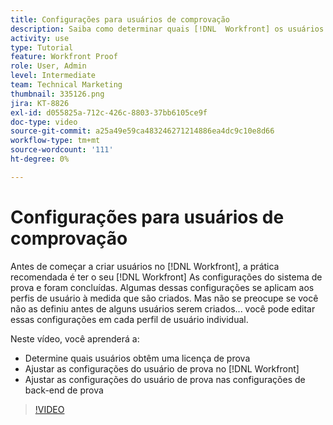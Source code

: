 ```yaml
---
title: Configurações para usuários de comprovação
description: Saiba como determinar quais [!DNL  Workfront] os usuários obtêm uma licença de comprovação e ajustam as configurações do usuário em ambos [!DNL Workfront] e as configurações de back-end.
activity: use
type: Tutorial
feature: Workfront Proof
role: User, Admin
level: Intermediate
team: Technical Marketing
thumbnail: 335126.png
jira: KT-8826
exl-id: d055825a-712c-426c-8803-37bb6105ce9f
doc-type: video
source-git-commit: a25a49e59ca483246271214886ea4dc9c10e8d66
workflow-type: tm+mt
source-wordcount: '111'
ht-degree: 0%

---
```


# Configurações para usuários de comprovação

Antes de começar a criar usuários no [!DNL  Workfront], a prática recomendada é ter o seu [!DNL Workfront] As configurações do sistema de prova e foram concluídas. Algumas dessas configurações se aplicam aos perfis de usuário à medida que são criados. Mas não se preocupe se você não as definiu antes de alguns usuários serem criados... você pode editar essas configurações em cada perfil de usuário individual.


Neste vídeo, você aprenderá a:

* Determine quais usuários obtêm uma licença de prova
* Ajustar as configurações do usuário de prova no [!DNL  Workfront]
* Ajustar as configurações do usuário de prova nas configurações de back-end de prova

>[!VIDEO](https://video.tv.adobe.com/v/335126/?quality=12&learn=on)

<!--
Lean More URLs
-->
